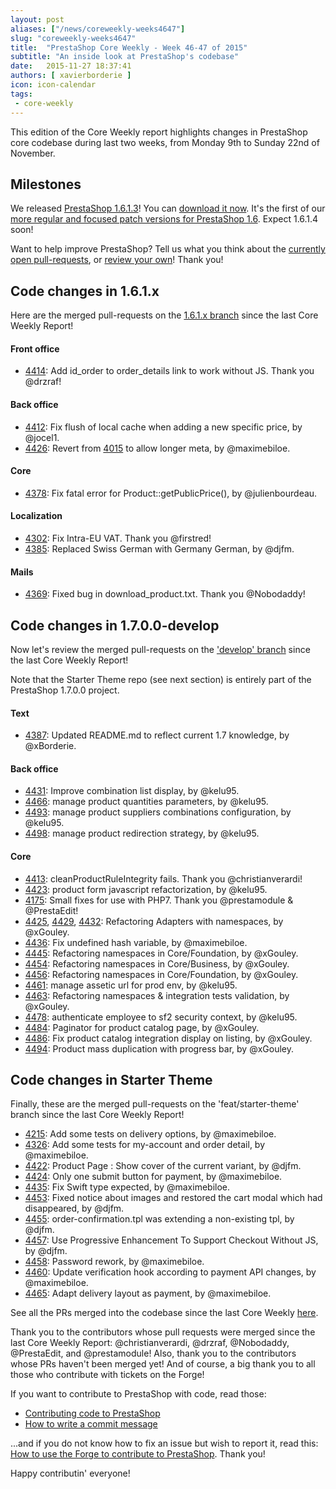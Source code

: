 ```yaml
---
layout: post
aliases: ["/news/coreweekly-weeks4647"]
slug: "coreweekly-weeks4647"
title:  "PrestaShop Core Weekly - Week 46-47 of 2015"
subtitle: "An inside look at PrestaShop's codebase"
date:   2015-11-27 18:37:41
authors: [ xavierborderie ]
icon: icon-calendar
tags:
 - core-weekly
---
```


This edition of the Core Weekly report highlights changes in PrestaShop core codebase during last two weeks, from Monday 9th to Sunday 22nd of November.


## Milestones

We released [PrestaShop 1.6.1.3](http://build.prestashop.com/news/prestashop-1613-maintenance-release/)! You can [download it now](https://www.prestashop.com/en/download).
It's the first of our [more regular and focused patch versions for PrestaShop 1.6](http://build.prestashop.com/news/more-focused-patch-versions/). Expect 1.6.1.4 soon!

Want to help improve PrestaShop? Tell us what you think about the [currently open pull-requests](https://github.com/PrestaShop/PrestaShop/pulls), or [review your own](http://build.prestashop.com/news/review-your-pull-requests/)! Thank you!


## Code changes in 1.6.1.x

Here are the merged pull-requests on the [1.6.1.x branch](https://github.com/PrestaShop/PrestaShop/tree/1.6.1.x) since the last Core Weekly Report!
 

#### Front office

 * [4414](https://github.com/PrestaShop/PrestaShop/pull/4414): Add id_order to order_details link to work without JS. Thank you @drzraf!


#### Back office

 * [4412](https://github.com/PrestaShop/PrestaShop/pull/4412): Fix flush of local cache when adding a new specific price, by @jocel1.
 * [4426](https://github.com/PrestaShop/PrestaShop/pull/4426): Revert from [4015](https://github.com/PrestaShop/PrestaShop/pull/4015) to allow longer meta, by @maximebiloe.

 
#### Core
 
 * [4378](https://github.com/PrestaShop/PrestaShop/pull/4378): Fix fatal error for Product::getPublicPrice(), by @julienbourdeau.

 
#### Localization

 * [4302](https://github.com/PrestaShop/PrestaShop/pull/4302): Fix Intra-EU VAT. Thank you @firstred!
 * [4385](https://github.com/PrestaShop/PrestaShop/pull/4385): Replaced Swiss German with Germany German, by @djfm.

 
#### Mails
 
 * [4369](https://github.com/PrestaShop/PrestaShop/pull/4369): Fixed bug in download_product.txt. Thank you @Nobodaddy!



## Code changes in 1.7.0.0-develop

Now let's review the merged pull-requests on the ['develop' branch](https://github.com/PrestaShop/PrestaShop/tree/develop) since the last Core Weekly Report!

Note that the Starter Theme repo (see next section) is entirely part of the PrestaShop 1.7.0.0 project.


#### Text
 
 * [4387](https://github.com/PrestaShop/PrestaShop/pull/4387): Updated README.md to reflect current 1.7 knowledge, by @xBorderie.

 
 
#### Back office

 * [4431](https://github.com/PrestaShop/PrestaShop/pull/4431): Improve combination list display, by @kelu95.
 * [4466](https://github.com/PrestaShop/PrestaShop/pull/4466): manage product quantities parameters, by @kelu95.
 * [4493](https://github.com/PrestaShop/PrestaShop/pull/4493): manage product suppliers combinations configuration, by @kelu95.
 * [4498](https://github.com/PrestaShop/PrestaShop/pull/4498): manage product redirection strategy, by @kelu95.

 

#### Core

 * [4413](https://github.com/PrestaShop/PrestaShop/pull/4413): cleanProductRuleIntegrity fails. Thank you @christianverardi!
 * [4423](https://github.com/PrestaShop/PrestaShop/pull/4423): product form javascript refactorization, by @kelu95.
 * [4175](https://github.com/PrestaShop/PrestaShop/pull/4175): Small fixes for use with PHP7. Thank you @prestamodule & @PrestaEdit!
 * [4425](https://github.com/PrestaShop/PrestaShop/pull/4425), [4429](https://github.com/PrestaShop/PrestaShop/pull/4429), [4432](https://github.com/PrestaShop/PrestaShop/pull/4432): Refactoring Adapters with namespaces, by @xGouley.
 * [4436](https://github.com/PrestaShop/PrestaShop/pull/4436): Fix undefined hash variable, by @maximebiloe.
 * [4445](https://github.com/PrestaShop/PrestaShop/pull/4445): Refactoring namespaces in Core/Foundation, by @xGouley.
 * [4454](https://github.com/PrestaShop/PrestaShop/pull/4454): Refactoring namespaces in Core/Business, by @xGouley.
 * [4456](https://github.com/PrestaShop/PrestaShop/pull/4456): Refactoring namespaces in Core/Foundation, by @xGouley.
 * [4461](https://github.com/PrestaShop/PrestaShop/pull/4461): manage assetic url for prod env, by @kelu95.
 * [4463](https://github.com/PrestaShop/PrestaShop/pull/4463): Refactoring namespaces & integration tests validation, by @xGouley.
 * [4478](https://github.com/PrestaShop/PrestaShop/pull/4478): authenticate employee to sf2 security context, by @kelu95.
 * [4484](https://github.com/PrestaShop/PrestaShop/pull/4484): Paginator for product catalog page, by @xGouley.
 * [4486](https://github.com/PrestaShop/PrestaShop/pull/4486): Fix product catalog integration display on listing, by @xGouley.
 * [4494](https://github.com/PrestaShop/PrestaShop/pull/4494): Product mass duplication with progress bar, by @xGouley. 
 
 
## Code changes in Starter Theme

Finally, these are the merged pull-requests on the 'feat/starter-theme' branch since the last Core Weekly Report!

 * [4215](https://github.com/PrestaShop/PrestaShop/pull/4215): Add some tests on delivery options, by @maximebiloe.
 * [4326](https://github.com/PrestaShop/PrestaShop/pull/4326): Add some tests for my-account and order detail, by @maximebiloe.
 * [4422](https://github.com/PrestaShop/PrestaShop/pull/4422): Product Page : Show cover of the current variant, by @djfm.
 * [4424](https://github.com/PrestaShop/PrestaShop/pull/4424): Only one submit button for payment, by @maximebiloe.
 * [4435](https://github.com/PrestaShop/PrestaShop/pull/4435): Fix Swift type expected, by @maximebiloe.
 * [4453](https://github.com/PrestaShop/PrestaShop/pull/4453): Fixed notice about images and restored the cart modal which had disappeared, by @djfm.
 * [4455](https://github.com/PrestaShop/PrestaShop/pull/4455): order-confirmation.tpl was extending a non-existing tpl, by @djfm.
 * [4457](https://github.com/PrestaShop/PrestaShop/pull/4457): Use Progressive Enhancement To Support Checkout Without JS, by @djfm.
 * [4458](https://github.com/PrestaShop/PrestaShop/pull/4458): Password rework, by @maximebiloe.
 * [4460](https://github.com/PrestaShop/PrestaShop/pull/4460): Update verification hook according to payment API changes, by @maximebiloe.
 * [4465](https://github.com/PrestaShop/PrestaShop/pull/4465): Adapt delivery layout as payment, by @maximebiloe.

 
 
See all the PRs merged into the codebase since the last Core Weekly [here](https://github.com/PrestaShop/PrestaShop/pulls?utf8=%E2%9C%93&q=is%3Apr+merged%3A%3E2015-11-09+is%3Aclosed+).

Thank you to the contributors whose pull requests were merged since the last Core Weekly Report: @christianverardi, @drzraf,  @Nobodaddy, @PrestaEdit, and @prestamodule! Also, thank you to the contributors whose PRs haven't been merged yet! And of course, a big thank you to all those who contribute with tickets on the Forge!

If you want to contribute to PrestaShop with code, read those:

 * [Contributing code to PrestaShop](http://doc.prestashop.com/display/PS16/Contributing+code+to+PrestaShop)
 * [How to write a commit message](http://doc.prestashop.com/display/PS16/How+to+write+a+commit+message)

...and if you do not know how to fix an issue but wish to report it, read this: [How to use the Forge to contribute to PrestaShop](http://doc.prestashop.com/display/PS16/How+to+use+the+Forge+to+contribute+to+PrestaShop). Thank you!

Happy contributin' everyone!
